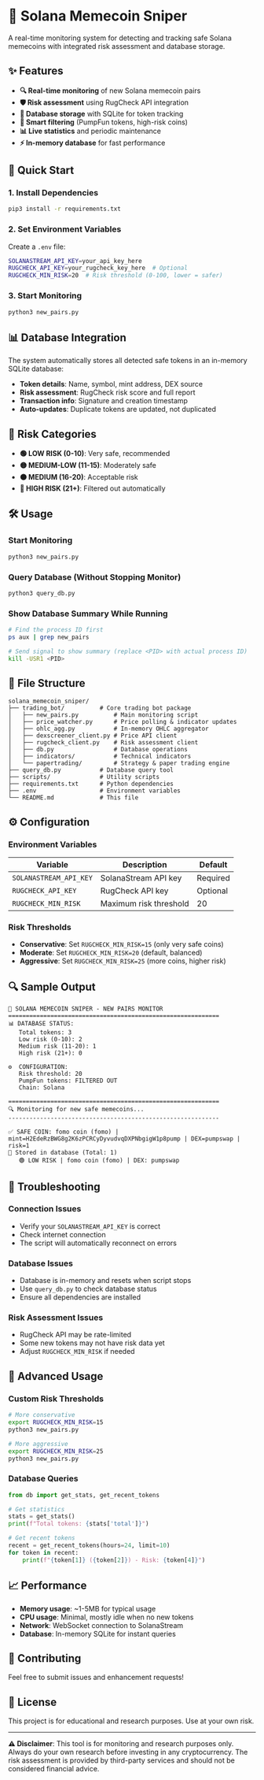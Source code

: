 # 🚀 Solana Memecoin Sniper

A real-time monitoring system for detecting and tracking safe Solana memecoins with integrated risk assessment and database storage.

## ✨ Features

- **🔍 Real-time monitoring** of new Solana memecoin pairs
- **🛡️ Risk assessment** using RugCheck API integration
- **💾 Database storage** with SQLite for token tracking
- **🚫 Smart filtering** (PumpFun tokens, high-risk coins)
- **📊 Live statistics** and periodic maintenance
- **⚡ In-memory database** for fast performance

## 🚀 Quick Start

### 1. Install Dependencies
```bash
pip3 install -r requirements.txt
```

### 2. Set Environment Variables
Create a `.env` file:
```bash
SOLANASTREAM_API_KEY=your_api_key_here
RUGCHECK_API_KEY=your_rugcheck_key_here  # Optional
RUGCHECK_MIN_RISK=20  # Risk threshold (0-100, lower = safer)
```

### 3. Start Monitoring
```bash
python3 new_pairs.py
```

## 📊 Database Integration

The system automatically stores all detected safe tokens in an in-memory SQLite database:

- **Token details**: Name, symbol, mint address, DEX source
- **Risk assessment**: RugCheck risk score and full report
- **Transaction info**: Signature and creation timestamp
- **Auto-updates**: Duplicate tokens are updated, not duplicated

## 🎯 Risk Categories

- **🟢 LOW RISK (0-10)**: Very safe, recommended
- **🟡 MEDIUM-LOW (11-15)**: Moderately safe
- **🟠 MEDIUM (16-20)**: Acceptable risk
- **🔴 HIGH RISK (21+)**: Filtered out automatically

## 🛠️ Usage

### Start Monitoring
```bash
python3 new_pairs.py
```

### Query Database (Without Stopping Monitor)
```bash
python3 query_db.py
```

### Show Database Summary While Running
```bash
# Find the process ID first
ps aux | grep new_pairs

# Send signal to show summary (replace <PID> with actual process ID)
kill -USR1 <PID>
```

## 📁 File Structure

```
solana_memecoin_sniper/
├── trading_bot/          # Core trading bot package
│   ├── new_pairs.py          # Main monitoring script
│   ├── price_watcher.py      # Price polling & indicator updates
│   ├── ohlc_agg.py           # In-memory OHLC aggregator
│   ├── dexscreener_client.py # Price API client
│   ├── rugcheck_client.py    # Risk assessment client
│   ├── db.py                 # Database operations
│   ├── indicators/           # Technical indicators
│   └── papertrading/         # Strategy & paper trading engine
├── query_db.py           # Database query tool
├── scripts/              # Utility scripts
├── requirements.txt      # Python dependencies
├── .env                  # Environment variables
└── README.md             # This file
```

## ⚙️ Configuration

### Environment Variables

| Variable | Description | Default |
|----------|-------------|---------|
| `SOLANASTREAM_API_KEY` | SolanaStream API key | Required |
| `RUGCHECK_API_KEY` | RugCheck API key | Optional |
| `RUGCHECK_MIN_RISK` | Maximum risk threshold | 20 |

### Risk Thresholds

- **Conservative**: Set `RUGCHECK_MIN_RISK=15` (only very safe coins)
- **Moderate**: Set `RUGCHECK_MIN_RISK=20` (default, balanced)
- **Aggressive**: Set `RUGCHECK_MIN_RISK=25` (more coins, higher risk)

## 🔍 Sample Output

```
🚀 SOLANA MEMECOIN SNIPER - NEW PAIRS MONITOR
============================================================
📊 DATABASE STATUS:
   Total tokens: 3
   Low risk (0-10): 2
   Medium risk (11-20): 1
   High risk (21+): 0

⚙️  CONFIGURATION:
   Risk threshold: 20
   PumpFun tokens: FILTERED OUT
   Chain: Solana

============================================================
🔍 Monitoring for new safe memecoins...
------------------------------------------------------------

✅ SAFE COIN: fomo coin (fomo) | mint=H2EdeRzBWG8g2K6zPCRCyDyvudvqDXPNbgigW1p8pump | DEX=pumpswap | risk=1
💾 Stored in database (Total: 1)
   🟢 LOW RISK | fomo coin (fomo) | DEX: pumpswap
```

## 🚨 Troubleshooting

### Connection Issues
- Verify your `SOLANASTREAM_API_KEY` is correct
- Check internet connection
- The script will automatically reconnect on errors

### Database Issues
- Database is in-memory and resets when script stops
- Use `query_db.py` to check database status
- Ensure all dependencies are installed

### Risk Assessment Issues
- RugCheck API may be rate-limited
- Some new tokens may not have risk data yet
- Adjust `RUGCHECK_MIN_RISK` if needed

## 🔧 Advanced Usage

### Custom Risk Thresholds
```bash
# More conservative
export RUGCHECK_MIN_RISK=15
python3 new_pairs.py

# More aggressive
export RUGCHECK_MIN_RISK=25
python3 new_pairs.py
```

### Database Queries
```python
from db import get_stats, get_recent_tokens

# Get statistics
stats = get_stats()
print(f"Total tokens: {stats['total']}")

# Get recent tokens
recent = get_recent_tokens(hours=24, limit=10)
for token in recent:
    print(f"{token[1]} ({token[2]}) - Risk: {token[4]}")
```

## 📈 Performance

- **Memory usage**: ~1-5MB for typical usage
- **CPU usage**: Minimal, mostly idle when no new tokens
- **Network**: WebSocket connection to SolanaStream
- **Database**: In-memory SQLite for instant queries

## 🤝 Contributing

Feel free to submit issues and enhancement requests!

## 📄 License

This project is for educational and research purposes. Use at your own risk.

---

**⚠️ Disclaimer**: This tool is for monitoring and research purposes only. Always do your own research before investing in any cryptocurrency. The risk assessment is provided by third-party services and should not be considered financial advice.
